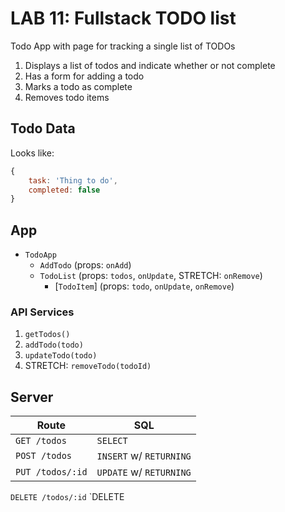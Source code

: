 LAB 11: Fullstack TODO list
===

Todo App with page for tracking a single list of TODOs

1. Displays a list of todos and indicate whether or not complete
1. Has a form for adding a todo
1. Marks a todo as complete
1. Removes todo items

## Todo Data

Looks like:

```js
{
    task: 'Thing to do',
    completed: false
}
```

## App

- `TodoApp`
    - `AddTodo` (props: `onAdd`)
    - `TodoList` (props: `todos`, `onUpdate`, STRETCH: `onRemove`)
        - [`TodoItem`] (props: `todo`, `onUpdate`, `onRemove`)

### API Services

1. `getTodos()`
1. `addTodo(todo)`
1. `updateTodo(todo)`
1. STRETCH: `removeTodo(todoId)`

## Server 

Route | SQL
---|---
`GET /todos` | `SELECT`
`POST /todos` | `INSERT` w/ `RETURNING`
`PUT /todos/:id` | `UPDATE` w/ `RETURNING`
`DELETE /todos/:id` `DELETE
